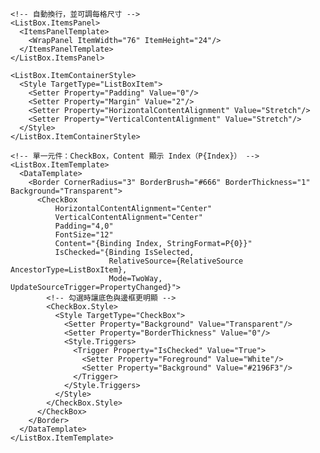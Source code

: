 <GroupBox Header="Pattern En" Margin="12">
  <ListBox ItemsSource="{Binding Patterns}"
           SelectedItem="{Binding SelectedPattern, Mode=TwoWay}"
           SelectionMode="Single"
           BorderThickness="0"
           ScrollViewer.HorizontalScrollBarVisibility="Disabled">

    <!-- 自動換行，並可調每格尺寸 -->
    <ListBox.ItemsPanel>
      <ItemsPanelTemplate>
        <WrapPanel ItemWidth="76" ItemHeight="24"/>
      </ItemsPanelTemplate>
    </ListBox.ItemsPanel>

    <ListBox.ItemContainerStyle>
      <Style TargetType="ListBoxItem">
        <Setter Property="Padding" Value="0"/>
        <Setter Property="Margin" Value="2"/>
        <Setter Property="HorizontalContentAlignment" Value="Stretch"/>
        <Setter Property="VerticalContentAlignment" Value="Stretch"/>
      </Style>
    </ListBox.ItemContainerStyle>

    <!-- 單一元件：CheckBox，Content 顯示 Index（P{Index}） -->
    <ListBox.ItemTemplate>
      <DataTemplate>
        <Border CornerRadius="3" BorderBrush="#666" BorderThickness="1" Background="Transparent">
          <CheckBox
              HorizontalContentAlignment="Center"
              VerticalContentAlignment="Center"
              Padding="4,0"
              FontSize="12"
              Content="{Binding Index, StringFormat=P{0}}"
              IsChecked="{Binding IsSelected,
                          RelativeSource={RelativeSource AncestorType=ListBoxItem},
                          Mode=TwoWay, UpdateSourceTrigger=PropertyChanged}">
            <!-- 勾選時讓底色與邊框更明顯 -->
            <CheckBox.Style>
              <Style TargetType="CheckBox">
                <Setter Property="Background" Value="Transparent"/>
                <Setter Property="BorderThickness" Value="0"/>
                <Style.Triggers>
                  <Trigger Property="IsChecked" Value="True">
                    <Setter Property="Foreground" Value="White"/>
                    <Setter Property="Background" Value="#2196F3"/>
                  </Trigger>
                </Style.Triggers>
              </Style>
            </CheckBox.Style>
          </CheckBox>
        </Border>
      </DataTemplate>
    </ListBox.ItemTemplate>
  </ListBox>
</GroupBox>